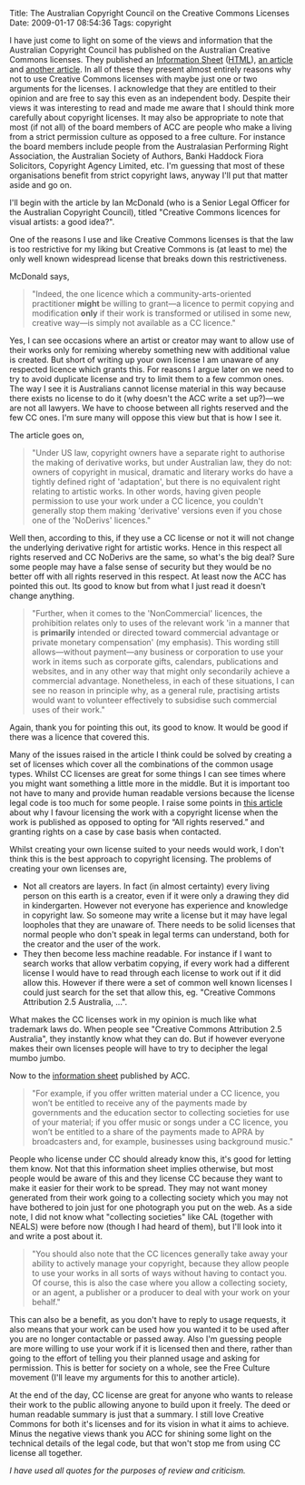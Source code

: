 Title: The Australian Copyright Council on the Creative Commons Licenses
Date: 2009-01-17 08:54:36
Tags: copyright

I have just come to light on some of the views and information that the Australian Copyright Council has published on the Australian Creative Commons licenses. They published an <a href="http://www.copyright.org.au/g094.pdf">Information Sheet</a> (<a href="http://www.copyright.org.au/pdf/acc/infosheets_pdf/g094.htm">HTML</a>), <a href="http://www.copyright.org.au/pdf/acc/articles_pdf/a06n04.htm">an article</a> and <a href="http://www.copyright.org.au/pdf/acc/articles_pdf/a06n06.pdf/download">another article</a>. In all of these they present almost entirely reasons why not to use Creative Commons licenses with maybe just one or two arguments for the licenses. I acknowledge that they are entitled to their opinion and are free to say this even as an independent body. Despite their views it was interesting to read and made me aware that I should think more carefully about copyright licenses. It may also be appropriate to note that most (if not all) of the board members of ACC are people who make a living from a strict permission culture as opposed to a free culture. For instance the board members include people from the Australasian Performing Right Association, the Australian Society of Authors, Banki Haddock Fiora Solicitors, Copyright Agency Limited, etc. I'm guessing that most of these organisations benefit from strict copyright laws, anyway I'll put that matter aside and go on.

I'll begin with the article by Ian McDonald (who is a Senior Legal Officer for the         Australian Copyright Council), titled "Creative Commons licences for visual artists: a good idea?".

One of the reasons I use and like Creative Commons licenses is that the law is too restrictive for my liking but Creative Commons is (at least to me) the only well known widespread license that breaks down this restrictiveness.

McDonald says,
<blockquote>"Indeed, the one licence which a community-arts-oriented practitioner <strong>might </strong>be willing to grant—a licence to permit copying and modification <strong>only</strong> if their work is transformed or utilised in some new, creative way—is simply not available as a CC licence."</blockquote>
Yes, I can see occasions where an artist or creator may want to allow use of their works only for remixing whereby something new with additional value is created. But short of writing up your own license I am unaware of any respected licence which grants this. For reasons I argue later on we need to try to avoid duplicate license and try to limit them to a few common ones. The way I see it is Australians cannot license material in this way because there exists no license to do it (why doesn't the ACC write a set up?)―we are not all lawyers. We have to choose between all rights reserved and the few CC ones. I'm sure many will oppose this view but that is how I see it.

The article goes on,
<blockquote>"Under US law, copyright owners have a separate right to authorise the making of derivative works, but under Australian law, they do not: owners of copyright in musical, dramatic and literary works do have a tightly defined right of 'adaptation', but there is no equivalent right relating to artistic works. In other words, having given people permission to use your work under a CC licence, you couldn't generally stop them making 'derivative' versions even if you chose one of the 'NoDerivs' licences."</blockquote>
Well then, according to this, if they use a CC license or not it will not change the underlying derivative right for artistic works. Hence in this respect all rights reserved and CC NoDerivs are the same, so what's the big deal? Sure some people may have a false sense of security but they would be no better off with all rights reserved in this respect. At least now the ACC has pointed this out. Its good to know but from what I just read it doesn't change anything.
<blockquote>"Further, when it comes to the 'NonCommercial' licences, the prohibition relates only to uses of the relevant work 'in a manner that is <strong>primarily</strong> intended or directed toward commercial advantage or private monetary compensation' (my emphasis). This wording still allows—without payment—any business or corporation to use your work in items such as corporate gifts, calendars, publications and websites, and in any other way that might only secondarily achieve a commercial advantage. Nonetheless, in each of these situations, I can see no reason in principle why, as a general rule, practising artists would want to volunteer effectively to subsidise such commercial uses of their work."</blockquote>
Again, thank you for pointing this out, its good to know. It would be good if there was a licence that covered this.

Many of the issues raised in the article I think could be solved by creating a set of licenses which cover all the combinations of the common usage types. Whilst CC licenses are great for some things I can see times where you might want something a little more in the middle. But it is important too not have to many and provide human readable versions because the license legal code is too much for some people. I raise some points in <a href="http://andrewharvey4.wordpress.com/2009/01/17/licensing-works-publish-time-vs-granting-rights-re-use-time/">this article</a> about why I favour licensing the work with a copyright license when the work is published as opposed to opting for “All rights reserved.” and granting rights on a case by case basis when contacted.

Whilst creating your own license suited to your needs would work, I don't think this is the best approach to copyright licensing. The problems of creating your own licenses are,
<ul>
	<li>Not all creators are layers. In fact (in almost certainty) every living person on this earth is a creator, even if it were only a drawing they did in kindergarten. However not everyone has experience and knowledge in copyright law. So someone may write a license but it may have legal loopholes that they are unaware of. There needs to be solid licenses that normal people who don't speak in legal terms can understand, both for the creator and the user of the work.</li>
	<li>They then become less machine readable. For instance if I want to search works that allow verbatim copying, if every work had a different license I would have to read through each license to work out if it did allow this. However if there were a set of common well known licenses I could just search for the set that allow this, eg. "Creative Commons Attribution 2.5 Australia, ...".</li>
</ul>
What makes the CC licenses work in my opinion is much like what trademark laws do. When people see "Creative Commons Attribution 2.5 Australia", they instantly know what they can do. But if however everyone makes their own licenses people will have to try to decipher the legal mumbo jumbo.

Now to the <a href="http://www.copyright.org.au/g094.pdf">information sheet</a> published by ACC.
<blockquote>"For example, if you offer written material under a CC licence, you won’t be entitled to receive any of the payments made by governments and the education sector to collecting societies for use of your material; if you offer music or songs under a CC licence, you won’t be entitled to a share of the payments made to APRA by broadcasters and, for example, businesses using background music."</blockquote>
People who license under CC should already know this, it's good for letting them know. Not that this information sheet implies otherwise, but most people would be aware of this and they license CC because they want to make it easier for their work to be spread. They may not want money generated from their work going to a collecting society which you may not have bothered to join just for one photograph you put on the web. As a side note, I did not know what "collecting societies" like CAL (together with NEALS) were before now (though I had heard of them), but I'll look into it and write a post about it.
<blockquote>"You should also note that the CC licences generally take away your ability to actively manage your copyright, because they allow people to use your works in all sorts of ways without having to contact you. Of course, this is also the case where you allow a collecting society, or an agent, a publisher or a producer to deal with your work on your behalf."</blockquote>
This can also be a benefit, as you don't have to reply to usage requests, it also means that your work can be used how you wanted it to be used after you are no longer contactable or passed away. Also I'm guessing people are more willing to use your work if it is licensed then and there, rather than going to the effort of telling you their planned usage and asking for permission. This is better for society on a whole, see the Free Culture movement (I'll leave my arguments for this to another article).

At the end of the day, CC license are great for anyone who wants to release their work to the public allowing anyone to build upon it freely. The deed or human readable summary is just that a summary. I still love Creative Commons for both it's licenses and for its vision in what it aims to achieve. Minus the negative views thank you ACC for shining some light on the technical details of the legal code, but that won't stop me from using CC license all together.

<em>I have used all quotes for the purposes of review and criticism.</em>
